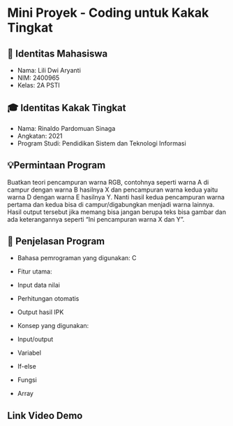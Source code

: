 # Mini Proyek - Coding untuk Kakak Tingkat

## 👤 Identitas Mahasiswa
- Nama: Lili Dwi Aryanti
- NIM: 2400965
- Kelas: 2A PSTI

## 🎓 Identitas Kakak Tingkat
- Nama: Rinaldo Pardomuan Sinaga
- Angkatan: 2021
- Program Studi: Pendidikan Sistem dan Teknologi Informasi

## 💡Permintaan Program
Buatkan teori pencampuran warna RGB, contohnya seperti warna A di campur dengan warna B hasilnya X dan pencampuran warna kedua yaitu warna D dengan warna E hasilnya Y. Nanti hasil kedua pencampuran warna pertama dan kedua bisa di campur/digabungkan menjadi warna lainnya. Hasil output tersebut jika memang bisa jangan berupa teks bisa gambar dan ada keterangannya seperti “Ini pencampuran warna X dan Y”.

## 🧠 Penjelasan Program
- Bahasa pemrograman yang digunakan: C
- Fitur utama:
- Input data nilai
- Perhitungan otomatis
- Output hasil IPK

- Konsep yang digunakan:
- Input/output
- Variabel
- If-else
- Fungsi
- Array

## Link Video Demo
